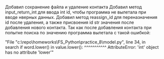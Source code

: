 Добавил сохранение файла и удаление контакта
Добавил метод input_return_int для ввода int id, чтобы программа не вылетала при вводе нверных данных.
Добавил метод reassign_id для переназначения id после удаления,  а также присвоения id str значения после добавления нового контакта.  Так как после добавления контакта при попытке поиска по значению программа вылетала с такой ошибкой:

"File "c:\repo\homeworks\FS_Python\practice_8\model.py", line 34, in search
    if word.lower() in value.lower():
                       ^^^^^^^^^^^
AttributeError: 'int' object has no attribute 'lower'"
